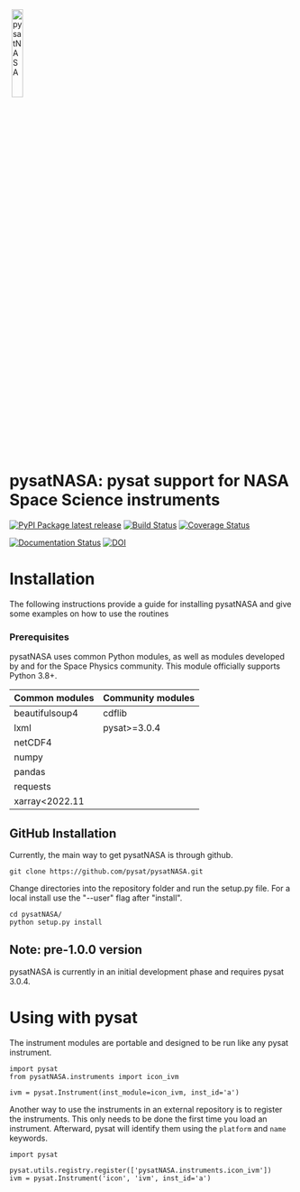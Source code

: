 <div align="left">
        <img height="0" width="0px">
        <img width="20%" src="https://raw.githubusercontent.com/pysat/pysatNASA/main/docs/figures/logo.png" alt="pysatNASA" title="pysatNASA" </img>
</div>

# pysatNASA: pysat support for NASA Space Science instruments
[![PyPI Package latest release](https://img.shields.io/pypi/v/pysatNASA.svg)](https://pypi.python.org/pypi/pysatNASA)
[![Build Status](https://github.com/github/docs/actions/workflows/main.yml/badge.svg)](https://github.com/github/docs/actions/workflows/main.yml/badge.svg)
[![Coverage Status](https://coveralls.io/repos/github/pysat/pysatNASA/badge.svg?branch=main)](https://coveralls.io/github/pysat/pysatNASA?branch=main)

[![Documentation Status](https://readthedocs.org/projects/pysatnasa/badge/?version=latest)](https://pysatnasa.readthedocs.io/en/latest/?badge=latest)
[![DOI](https://zenodo.org/badge/287387638.svg)](https://zenodo.org/badge/latestdoi/287387638)

# Installation

The following instructions provide a guide for installing pysatNASA and give
some examples on how to use the routines

### Prerequisites

pysatNASA uses common Python modules, as well as modules developed by
and for the Space Physics community.  This module officially supports
Python 3.8+.

| Common modules   | Community modules |
| ---------------- | ----------------- |
| beautifulsoup4   | cdflib            |
| lxml             | pysat>=3.0.4      |
| netCDF4          |                   |
| numpy            |                   |
| pandas           |                   |
| requests         |                   |
| xarray<2022.11   |                   |

## GitHub Installation

Currently, the main way to get pysatNASA is through github.

```
git clone https://github.com/pysat/pysatNASA.git
```

Change directories into the repository folder and run the setup.py file.  For
a local install use the "--user" flag after "install".

```
cd pysatNASA/
python setup.py install
```

Note: pre-1.0.0 version
-----------------------
pysatNASA is currently in an initial development phase and requires pysat 3.0.4.  

# Using with pysat

The instrument modules are portable and designed to be run like any pysat instrument.

```
import pysat
from pysatNASA.instruments import icon_ivm

ivm = pysat.Instrument(inst_module=icon_ivm, inst_id='a')
```
Another way to use the instruments in an external repository is to register the instruments.  This only needs to be done the first time you load an instrument.  Afterward, pysat will identify them using the `platform` and `name` keywords.

```
import pysat

pysat.utils.registry.register(['pysatNASA.instruments.icon_ivm'])
ivm = pysat.Instrument('icon', 'ivm', inst_id='a')
```
